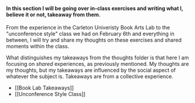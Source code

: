 #### In this section I will be going over in-class exercises and writing what I, believe it or not, takeaway from them. 

From the experience in the Carleton Univeristy Book Arts Lab to the "unconference style" class we had on February 6th and everything in between, I will try and share my thoughts on these exercises and shared moments within the class.

What distinguishes my takeaways from the thoughts folder is that here I am focusing on *shared* experiences, as previously mentioned. My thoughts are my thoughts, but my takeaways are influenced by the social aspect of whatever the subject is. Takeaways are from a collective experience.

- [[Book Lab Takeaways]]
- [[Unconference Style Class]]
